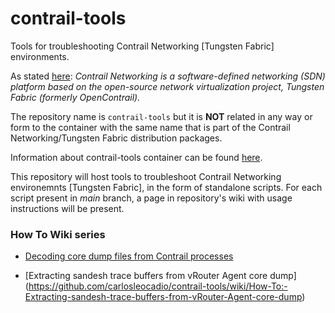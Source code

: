 # contrail-tools
Tools for troubleshooting Contrail Networking [Tungsten Fabric] environments.

As stated [here](https://www.juniper.net/documentation/en_US/cloud-software-trial/topics/concept/contrail-overview.html):
*Contrail Networking is a software-defined networking (SDN) platform based on the open-source network virtualization project, Tungsten Fabric (formerly OpenContrail).*

The repository name is ```contrail-tools``` but it is **NOT** related in any way or form to the container with the same name that is part of the Contrail Networking/Tungsten Fabric distribution packages. 

Information about contrail-tools container can be found [here](https://docs.tungsten.io/en/latest/tungsten-fabric-monitoring-and-troubleshooting-guide/contrail-tools.html). 

This repository will host tools to troubleshoot Contrail Networking environemnts [Tungsten Fabric], in the form of standalone scripts.
For each script present in *main* branch, a page in repository's wiki with usage instructions will be present.



### How To Wiki series

* [Decoding core dump files from Contrail processes](https://github.com/carlosleocadio/contrail-tools/wiki/How-To:-Decoding-core-dump-files-from-Contrail-processes)

* [Extracting sandesh trace buffers from vRouter Agent core dump] (https://github.com/carlosleocadio/contrail-tools/wiki/How-To:-Extracting-sandesh-trace-buffers-from-vRouter-Agent-core-dump)
